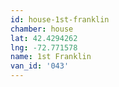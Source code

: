 ```yaml
---
id: house-1st-franklin
chamber: house
lat: 42.4294262
lng: -72.771578
name: 1st Franklin
van_id: '043'
---
```

